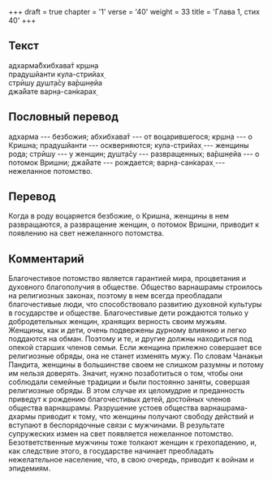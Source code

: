 +++
draft = true
chapter = '1'
verse = '40'
weight = 33
title = 'Глава 1, стих 40'
+++
## Текст

адхарма̄бхибхава̄т кр̣шн̣а  
прадушйанти кула-стрийах̣  
стрӣшу душт̣а̄су ва̄ршн̣ейа  
джа̄йате варн̣а-сан̇карах̣

## Пословный перевод

адхарма --- безбожия; абхибхава̄т --- от воцарившегося; кр̣шн̣а --- о
Кришна; прадушйанти --- оскверняются; кула-стрийах̣ --- женщины рода;
стрӣшу --- у женщин; душт̣а̄су --- развращенных; ва̄ршн̣ейа --- о потомок
Вришни; джа̄йате --- рождается; варн̣а-сан̇карах̣ --- нежеланное потомство.

## Перевод

Когда в роду воцаряется безбожие, о Кришна, женщины в нем развращаются,
а развращение женщин, о потомок Вришни, приводит к появлению на свет
нежеланного потомства.

## Комментарий

Благочестивое потомство является гарантией мира, процветания и духовного
благополучия в обществе. Общество варнашрамы строилось на религиозных
законах, поэтому в нем всегда преобладали благочестивые люди, что
способствовало развитию духовной культуры в государстве и обществе.
Благочестивые дети рождаются только у добродетельных женщин, хранящих
верность своим мужьям. Женщины, как и дети, очень подвержены дурному
влиянию и легко поддаются на обман. Поэтому и те, и другие должны
находиться под опекой старших членов семьи. Если женщина прилежно
совершает все религиозные обряды, она не станет изменять мужу. По словам
Чанакьи Пандита, женщины в большинстве своем не слишком разумны и потому
им нельзя доверять. Значит, нужно позаботиться о том, чтобы они
соблюдали семейные традиции и были постоянно заняты, совершая
религиозные обряды. В этом случае их целомудрие и преданность приведут к
рождению благочестивых детей, достойных членов общества варнашрамы.
Разрушение устоев общества варнашрама-дхармы приводит к тому, что
женщины получают свободу действий и вступают в беспорядочные связи с
мужчинами. В результате супружеских измен на свет появляется нежеланное
потомство. Безответственные мужчины тоже толкают женщин к грехопадению,
и, как следствие этого, в государстве начинает преобладать нежелательное
население, что, в свою очередь, приводит к войнам и эпидемиям.
